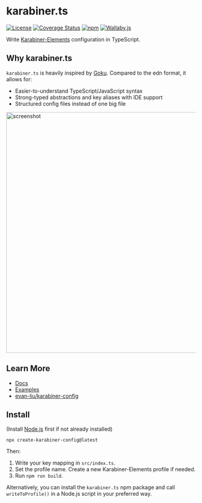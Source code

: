# karabiner.ts

[![License](https://img.shields.io/npm/l/karabiner.ts.svg)](LICENSE)
[![Coverage Status](https://coveralls.io/repos/github/evan-liu/karabiner.ts/badge.svg)](https://coveralls.io/github/evan-liu/karabiner.ts)
[![npm](https://img.shields.io/npm/v/karabiner.ts.svg)](https://www.npmjs.com/package/karabiner.ts)
[![Wallaby.js](https://img.shields.io/badge/wallaby.js-powered-blue.svg?style=flat&logo=github)](https://wallabyjs.com/oss/)

Write [Karabiner-Elements](https://github.com/pqrs-org/Karabiner-Elements) configuration in TypeScript.

## Why karabiner.ts

`karabiner.ts` is heavily inspired by [Goku](https://github.com/yqrashawn/GokuRakuJoudo). Compared to the edn format, it allows for:

- Easier-to-understand TypeScript/JavaScript syntax
- Strong-typed abstractions and key aliases with IDE support
- Structured config files instead of one big file

<img src="https://user-images.githubusercontent.com/126383/235345521-89bd50a9-2e2e-416b-8a07-93e5d9ac6f70.png" width="640" alt="screenshot">

## Learn More

- [Docs](https://evan-liu.github.io/karabiner.ts/)
- [Examples](https://github.com/evan-liu/karabiner.ts.examples/blob/main/src/index.ts) 
- [evan-liu/karabiner-config](https://github.com/evan-liu/karabiner-config/blob/main/src/index.ts)

## Install 

(Install [Node.js](https://nodejs.org/en) first if not already installed)

`npx create-karabiner-config@latest`

Then: 

1. Write your key mapping in `src/index.ts`.
2. Set the profile name. Create a new Karabiner-Elements profile if needed.
3. Run `npm run build`.

Alternatively, you can install the `karabiner.ts` npm package and call `writeToProfile()` in a Node.js script in your preferred way.
